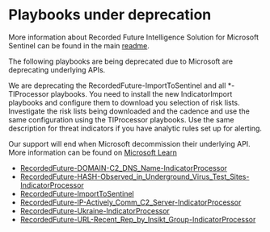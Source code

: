 # Playbooks under deprecation 

More information about Recorded Future Intelligence Solution for Microsoft Sentinel can be found in the main [readme](../readme.md).


The following playbooks are being deprecated due to Microsoft are deprecating underlying APIs.

We are deprecating the RecordedFuture-ImportToSentinel and all *-TIProcessor playbooks. You need to install the new IndicatorImport playbooks and configure them to download you selection of risk lists. Investigate the risk lists being downloaded and the cadence and use the same configuration using the TIProcessor playbooks. Use the same description for threat indicators if you have analytic rules set up for alerting. 

Our support will end when Microsoft decommission their underlying API. More information can be found on [Microsoft Learn](https://learn.microsoft.com/en-us/azure/sentinel/understand-threat-intelligence#add-threat-indicators-to-microsoft-sentinel-with-the-threat-intelligence-platforms-data-connector)

- [RecordedFuture-DOMAIN-C2_DNS_Name-IndicatorProcessor](RecordedFuture-DOMAIN-C2_DNS_Name-IndicatorProcessor/readme.md)
- [RecordedFuture-HASH-Observed_in_Underground_Virus_Test_Sites-IndicatorProcessor](RecordedFuture-HASH-Observed_in_Underground_Virus_Test_Sites-IndicatorProcessor/readme.md)
- [RecordedFuture-ImportToSentinel](RecordedFuture-ImportToSentinel/readme.md)
- [RecordedFuture-IP-Actively_Comm_C2_Server-IndicatorProcessor](RecordedFuture-IP-Actively_Comm_C2_Server-IndicatorProcessor/readme.md)
- [RecordedFuture-Ukraine-IndicatorProcessor](RecordedFuture-Ukraine-IndicatorProcessor/readme.md)
- [RecordedFuture-URL-Recent_Rep_by_Insikt_Group-IndicatorProcessor](RecordedFuture-URL-Recent_Rep_by_Insikt_Group-IndicatorProcessor/readme.md)
